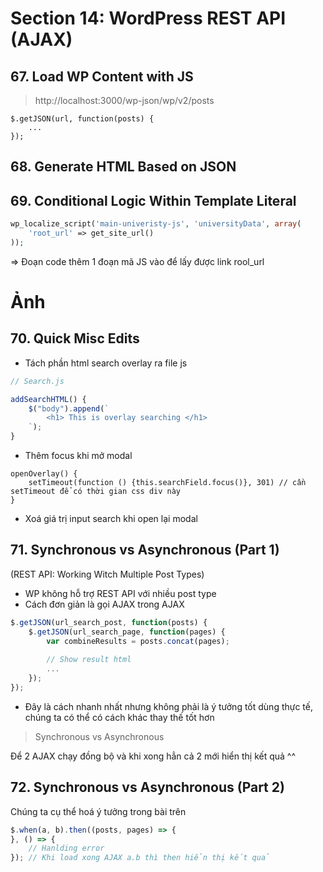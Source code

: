 # Section 14: WordPress REST API (AJAX)
## 67. Load WP Content with JS
> http://localhost:3000/wp-json/wp/v2/posts

```
$.getJSON(url, function(posts) {
    ...
});
```

## 68. Generate HTML Based on JSON
## 69. Conditional Logic Within Template Literal

```php
wp_localize_script('main-univeristy-js', 'universityData', array(
    'root_url' => get_site_url()
));
```
=> Đoạn code thêm 1 đoạn mã JS vào để lấy được link rool_url

# Ảnh

## 70. Quick Misc Edits
- Tách phần html search overlay ra file js
```js
// Search.js

addSearchHTML() {
    $("body").append(`
        <h1> This is overlay searching </h1>
    `);
}
```
- Thêm focus khi mở modal
```
openOverlay() {
    setTimeout(function () {this.searchField.focus()}, 301) // cần setTimeout để có thời gian css div này
}
```
- Xoá giá trị input search khi open lại modal

## 71. Synchronous vs Asynchronous (Part 1)
(REST API: Working Witch Multiple Post Types)
- WP không hỗ trợ REST API với nhiều post type
- Cách đơn giản là gọi AJAX trong AJAX
```js
$.getJSON(url_search_post, function(posts) {
    $.getJSON(url_search_page, function(pages) {
        var combineResults = posts.concat(pages);
        
        // Show result html
        ...
    });
});
```
- Đây là cách nhanh nhất nhưng không phải là ý tưởng tốt dùng thực tế, chúng ta có thể có cách khác thay thế tốt hơn

> Synchronous vs Asynchronous

Để 2 AJAX chạy đồng bộ và khi xong hẳn cả 2 mới hiển thị kết quả ^^

## 72. Synchronous vs Asynchronous (Part 2)
Chúng ta cụ thể hoá ý tưởng trong bài trên
```js
$.when(a, b).then((posts, pages) => {
}, () => {
    // Hanlding error
}); // Khi load xong AJAX a.b thì then hiển thị kết quả
```
